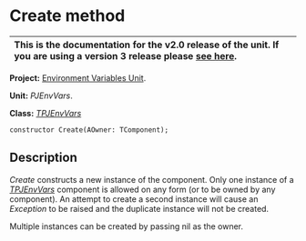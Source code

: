 <a href='Hidden comment: 
$Rev$
$Date$
'></a>

# Create method #

| This is the documentation for the **v2.0** release of the unit. If you are using a **version 3** release please [see here](http://wiki.delphidabbler.com/index.php/Docs/TPJEnvVarsCreate). |
|:-------------------------------------------------------------------------------------------------------------------------------------------------------------------------------------------|

**Project:** [Environment Variables Unit](EnvironmentVariablesUnit.md).

**Unit:** _PJEnvVars_.

**Class:** _[TPJEnvVars](TPJEnvVars.md)_

```
constructor Create(AOwner: TComponent);
```

## Description ##

_Create_ constructs a new instance of the component. Only one instance of a _[TPJEnvVars](TPJEnvVars.md)_ component is allowed on any form (or to be owned by any component). An attempt to create a second instance will cause an _Exception_ to be raised and the duplicate instance will not be created.

Multiple instances can be created by passing nil as the owner.
